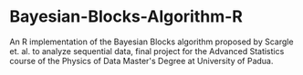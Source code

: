 # Bayesian-Blocks-Algorithm-R
An R implementation of the Bayesian Blocks algorithm proposed by Scargle et. al. to analyze sequential data, final project for the Advanced Statistics course of the Physics of Data Master's Degree at University of Padua.
